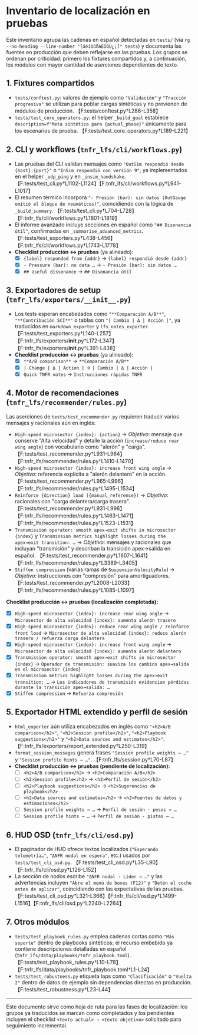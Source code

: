# Inventario de localización en pruebas

Este inventario agrupa las cadenas en español detectadas en `tests/` (via `rg --no-heading --line-number "[áéíóúñÁÉÍÓÚ¿¡]" tests`) y documenta las fuentes en producción que deben reflejarse en las pruebas. Los grupos se ordenan por criticidad: primero los fixtures compartidos y, a continuación, los módulos con mayor cantidad de aserciones dependientes de texto.

## 1. Fixtures compartidos
- `tests/conftest.py`: valores de ejemplo como `"Validación"` y `"Tracción progresiva"` se utilizan para poblar cargas sintéticas y no provienen de módulos de producción. 【F:tests/conftest.py†L286-L358】
- `tests/test_core_operators.py`: el helper `_build_goal` establece `description=f"Meta sintética para {actual_phase}"` únicamente para los escenarios de prueba. 【F:tests/test_core_operators.py†L189-L221】

## 2. CLI y workflows (`tnfr_lfs/cli/workflows.py`)
- Las pruebas del CLI validan mensajes como `"OutSim respondió desde {host}:{port}"` o `"InSim respondió con versión 9"`, ya implementados en el helper `_udp_ping` y en `_insim_handshake`. 【F:tests/test_cli.py†L1102-L1124】【F:tnfr_lfs/cli/workflows.py†L941-L1017】
- El resumen térmico incorpora `"- Presión (bar): sin datos (OutGauge omitió el bloque de neumáticos)"`, coincidiendo con la lógica de `_build_summary`. 【F:tests/test_cli.py†L704-L728】【F:tnfr_lfs/cli/workflows.py†L1801-L1819】
- El informe avanzado incluye secciones en español como `"## Disonancia útil"`, confirmadas en `_summarise_advanced_metrics`. 【F:tests/test_exporters.py†L438-L456】【F:tnfr_lfs/cli/workflows.py†L1743-L1778】
- **Checklist producción ↔ pruebas** (ya alineado):
  - [x] `{label} responded from {addr}` → `{label} respondió desde {addr}`
  - [x] `- Pressure (bar): no data …` → `- Presión (bar): sin datos …`
  - [x] `## Useful dissonance` → `## Disonancia útil`

## 3. Exportadores de setup (`tnfr_lfs/exporters/__init__.py`)
- Los tests esperan encabezados como `"**Comparación A/B**"`, `"**Contribución SCI**"` o tablas con `"| Cambio | Δ | Acción |"`, ya traducidos en `markdown_exporter` y `lfs_notes_exporter`. 【F:tests/test_exporters.py†L140-L257】【F:tnfr_lfs/exporters/__init__.py†L172-L347】【F:tnfr_lfs/exporters/__init__.py†L391-L438】
- **Checklist producción ↔ pruebas** (ya alineado):
  - [x] `**A/B comparison**` → `**Comparación A/B**`
  - [x] `| Change | Δ | Action |` → `| Cambio | Δ | Acción |`
  - [x] `Quick TNFR notes` → `Instrucciones rápidas TNFR`

## 4. Motor de recomendaciones (`tnfr_lfs/recommender/rules.py`)
Las aserciones de `tests/test_recommender.py` requieren traducir varios mensajes y racionales aún en inglés:

- `High-speed microsector {index}: {action}` → _Objetivo_: mensaje que conserve "Alta velocidad" y detalle la acción (`increase/reduce rear wing angle`) con vocabulario como "alerón" y "carga". 【F:tests/test_recommender.py†L931-L964】【F:tnfr_lfs/recommender/rules.py†L1410-L1470】
- `High-speed microsector {index}: increase front wing angle` → _Objetivo_: referencia explícita a "alerón delantero" en la acción. 【F:tests/test_recommender.py†L965-L996】【F:tnfr_lfs/recommender/rules.py†L1495-L1534】
- `Reinforce {direction} load ({manual_reference})` → _Objetivo_: racionales con "carga delantera/carga trasera". 【F:tests/test_recommender.py†L931-L996】【F:tnfr_lfs/recommender/rules.py†L1463-L1471】【F:tnfr_lfs/recommender/rules.py†L1523-L1531】
- `Transmission operator: smooth apex→exit shifts in microsector {index}` y `Transmission metrics highlight losses during the apex→exit transition: …` → _Objetivo_: mensajes y racionales que incluyan "transmisión" y describan la transición apex→salida en español. 【F:tests/test_recommender.py†L1607-L1641】【F:tnfr_lfs/recommender/rules.py†L3389-L3405】
- `Stiffen compression` (varias ramas de `SuspensionVelocityRule`) → _Objetivo_: instrucciones con "compresión" para amortiguadores. 【F:tests/test_recommender.py†L2008-L2033】【F:tnfr_lfs/recommender/rules.py†L1085-L1097】

**Checklist producción ↔ pruebas (localización completada):**
- [x] `High-speed microsector {index}: increase rear wing angle` → `Microsector de alta velocidad {index}: aumenta alerón trasero`
- [x] `High-speed microsector {index}: reduce rear wing angle / reinforce front load` → `Microsector de alta velocidad {index}: reduce alerón trasero / refuerza carga delantera`
- [x] `High-speed microsector {index}: increase front wing angle` → `Microsector de alta velocidad {index}: aumenta alerón delantero`
- [x] `Transmission operator: smooth apex→exit shifts in microsector {index}` → `Operador de transmisión: suaviza los cambios apex→salida en el microsector {index}`
- [x] `Transmission metrics highlight losses during the apex→exit transition: …` → `Los indicadores de transmisión evidencian pérdidas durante la transición apex→salida: …`
- [x] `Stiffen compression` → `Refuerza compresión`

## 5. Exportador HTML extendido y perfil de sesión
- `html_exporter` aún utiliza encabezados en inglés como `"<h2>A/B comparison</h2>"`, `"<h2>Session profile</h2>"`, `"<h2>Playbook suggestions</h2>"` y `"<h2>Data sources and estimates</h2>"`. 【F:tnfr_lfs/exporters/report_extended.py†L250-L319】
- `format_session_messages` genera frases `"Session profile weights → …"` y `"Session profile hints → …"`. 【F:tnfr_lfs/session.py†L70-L87】
- **Checklist producción ↔ pruebas (pendiente de localización):**
  - [ ] `<h2>A/B comparison</h2>` → `<h2>Comparación A/B</h2>`
  - [ ] `<h2>Session profile</h2>` → `<h2>Perfil de sesión</h2>`
  - [ ] `<h2>Playbook suggestions</h2>` → `<h2>Sugerencias de playbook</h2>`
  - [ ] `<h2>Data sources and estimates</h2>` → `<h2>Fuentes de datos y estimaciones</h2>`
  - [ ] `Session profile weights → …` → `Perfil de sesión · pesos → …`
  - [ ] `Session profile hints → …` → `Perfil de sesión · pistas → …`

## 6. HUD OSD (`tnfr_lfs/cli/osd.py`)
- El paginador de HUD ofrece textos localizados (`"Esperando telemetría…"`, `"ΔNFR nodal en espera"`, etc.) usados por `tests/test_cli_osd.py`. 【F:tests/test_cli_osd.py†L35-L90】【F:tnfr_lfs/cli/osd.py†L126-L152】
- La sección de nodos escribe `"ΔNFR nodal · Líder → …"` y las advertencias incluyen `"Abre el menú de boxes (F12)"` y `"Detén el coche antes de aplicar"`, coincidiendo con las expectativas de las pruebas. 【F:tests/test_cli_osd.py†L321-L366】【F:tnfr_lfs/cli/osd.py†L1499-L1516】【F:tnfr_lfs/cli/osd.py†L2240-L2264】

## 7. Otros módulos
- `tests/test_playbook_rules.py` emplea cadenas cortas como `"Más soporte"` dentro de playbooks sintéticos; el recurso embebido ya contiene descripciones detalladas en español (`tnfr_lfs/data/playbooks/tnfr_playbook.toml`). 【F:tests/test_playbook_rules.py†L10-L78】【F:tnfr_lfs/data/playbooks/tnfr_playbook.toml†L1-L24】
- `tests/test_robustness.py` etiqueta laps como `"Clasificación"` o `"Vuelta 2"` dentro de datos de ejemplo sin dependencias directas en producción. 【F:tests/test_robustness.py†L23-L44】

---
Este documento sirve como hoja de ruta para las fases de localización: los grupos ya traducidos se marcan como completados y los pendientes incluyen el checklist `<texto actual> → <texto objetivo>` solicitado para seguimiento incremental.
